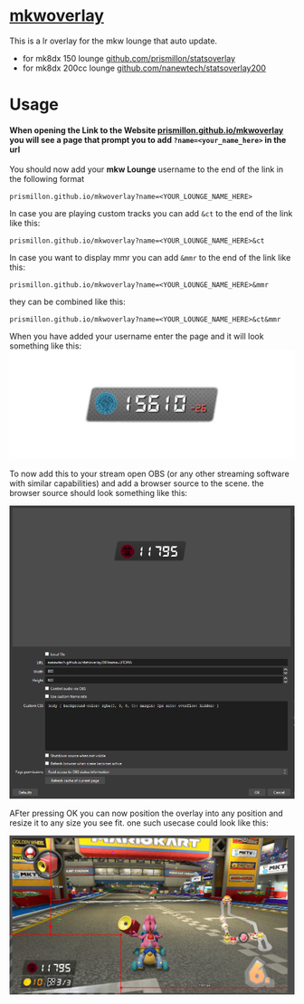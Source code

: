 # [mkwoverlay](https://prismillon.github.io/mkwoverlay/)

This is a lr overlay for the mkw lounge that auto update.

- for mk8dx 150 lounge [github.com/prismillon/statsoverlay](https://github.com/prismillon/statsoverlay)
- for mk8dx 200cc lounge [github.com/nanewtech/statsoverlay200](https://github.com/nanewtech/statsoverlay200)

# Usage
#### When opening the Link to the Website [prismillon.github.io/mkwoverlay](https://prismillon.github.io/mkwoverlay) you will see a page that prompt you to add `?name=<your_name_here>` in the url

You should now add your **mkw Lounge** username to the end of the link in the following format

```
prismillon.github.io/mkwoverlay?name=<YOUR_LOUNGE_NAME_HERE>
```
In case you are playing custom tracks you can add `&ct` to the end of the link like this:
```
prismillon.github.io/mkwoverlay?name=<YOUR_LOUNGE_NAME_HERE>&ct
```

In case you want to display mmr you can add `&mmr` to the end of the link like this:
```
prismillon.github.io/mkwoverlay?name=<YOUR_LOUNGE_NAME_HERE>&mmr
```

they can be combined like this:
```
prismillon.github.io/mkwoverlay?name=<YOUR_LOUNGE_NAME_HERE>&ct&mmr
```

When you have added your username enter the page and it will look something like this:
![mmrimage](./media/tutorial_mmr.png)

To now add this to your stream open OBS (or any other streaming software with similar capabilities) and add a browser source to the scene.
the browser source should look something like this:

![browserimage](./media/tutorial_browser.png)

AFter pressing OK you can now position the overlay into any position and resize it to any size you see fit. one such usecase could look like this:

![obsimage](./media/tutorial_obs.png)
